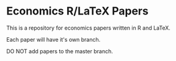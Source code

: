 # Economics R/LaTeX Papers
This is a repository for economics papers written in R and LaTeX.

Each paper will have it's own branch.

DO NOT add papers to the master branch.
